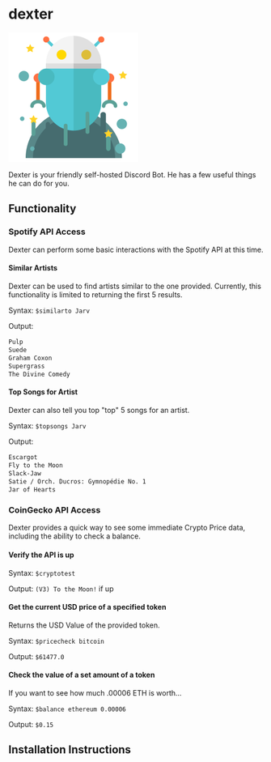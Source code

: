 # dexter

![Dexter](/imgs/dexter_small.png)

Dexter is your friendly self-hosted Discord Bot. He has a few useful things he can do for you.

## Functionality

### Spotify API Access

Dexter can perform some basic interactions with the Spotify API at this time.

#### Similar Artists

Dexter can be used to find artists similar to the one provided. Currently, this functionality is limited to returning the first 5 results. 

Syntax: `$similarto Jarv`

Output:

```
Pulp
Suede
Graham Coxon
Supergrass
The Divine Comedy
```

#### Top Songs for Artist

Dexter can also tell you top "top" 5 songs for an artist.

Syntax: `$topsongs Jarv`

Output:

```
Escargot
Fly to the Moon
Slack-Jaw
Satie / Orch. Ducros: Gymnopédie No. 1
Jar of Hearts
```

### CoinGecko API Access

Dexter provides a quick way to see some immediate Crypto Price data, including the ability to check a balance.

#### Verify the API is up

Syntax: `$cryptotest`

Output: `(V3) To the Moon!` if up

#### Get the current USD price of a specified token

Returns the USD Value of the provided token.

Syntax: `$pricecheck bitcoin`

Output: `$61477.0`

#### Check the value of a set amount of a token

If you want to see how much .00006 ETH is worth...

Syntax: `$balance ethereum 0.00006`

Output: `$0.15`

## Installation Instructions

